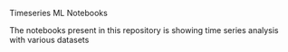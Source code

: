 Timeseries ML Notebooks

The notebooks present in this repository is showing time series analysis with various datasets